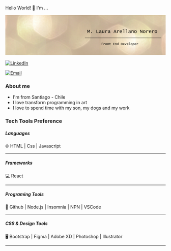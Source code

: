 Hello World!  👋 I'm ...

<img src="Laura-Arellano.png"/>

<a href="https://www.linkedin.com/in/m-laura-arellano/"><img alt="LinkedIn" src="https://img.shields.io/badge/LinkedIn-Laura%20Arellano-blue?style=flat-square&logo=linkedin"></a>

<a href="mailto:marellanonorero@gmail.com"><img alt="Email" src="https://img.shields.io/badge/Email-marellanonorero@gmail.com-blue?style=flat-square&logo=gmail"></a>

<h3>About me</h3>


- I'm from Santiago - Chile
- I love transform programming in art
- I love to spend time with my son, my dogs and my work

<h3>Tech Tools Preference</h3>


<h5>Languages</h5>
🌐 HTML | Css | Javascript
<hr />
<h5>Frameworks</h5>
💻 React
<hr />
<h5>Programing Tools</h5>
🔧 Github | Node.js | Insomnia | NPN | VSCode
<hr />
<h5>CSS & Design Tools </h5>
🖥 Bootstrap | Figma | Adobe XD | Photoshop | Illustrator
<hr />



<!--
**marellanorero/marellanorero** is a ✨ _special_ ✨ repository because its `README.md` (this file) appears on your GitHub profile.

Here are some ideas to get you started:

- 🔭 I’m currently working on ...
- 🌱 I’m currently learning ...
- 👯 I’m looking to collaborate on ...
- 🤔 I’m looking for help with ...
- 💬 Ask me about ...
- 📫 How to reach me: ...
- 😄 Pronouns: ...
- ⚡ Fun fact: ...
-->
